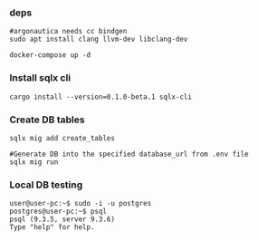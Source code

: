 


### deps
```
#argonautica needs cc bindgen
sudo apt install clang llvm-dev libclang-dev
```


```
docker-compose up -d

```


### Install sqlx cli
```
cargo install --version=0.1.0-beta.1 sqlx-cli
```


### Create DB tables
```
sqlx mig add create_tables

#Generate DB into the specified database_url from .env file
sqlx mig run
```


### Local DB testing
```
user@user-pc:~$ sudo -i -u postgres
postgres@user-pc:~$ psql
psql (9.3.5, server 9.3.6)
Type "help" for help.
```